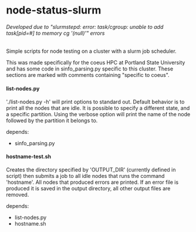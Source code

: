 # node-status-slurm
###### Developed due to "slurmstepd: error: task/cgroup: unable to add task[pid=#] to memory cg '(null)'" errors
Simple scripts for node testing on a cluster with a slurm job scheduler.

This was made specifically for the coeus HPC at Portland State University and has some code in sinfo_parsing.py specific to this cluster. These sections are marked with comments containing "specific to coeus". 

#### list-nodes.py
'./list-nodes.py -h' will print options to standard out. Default behavior is to print all the nodes that are idle. It is possible to specify a different state, and a specific partition. Using the verbose option will print the name of the node followed by the partition it belongs to.

depends:
* sinfo_parsing.py

#### hostname-test.sh
Creates the directory specified by 'OUTPUT_DIR' (currently defined in script) then submits a job to all idle nodes that runs the command 'hostname'. All nodes that produced errors are printed. If an error file is produced it is saved in the output directory, all other output files are removed.

depends:
* list-nodes.py
* hostname.sh
